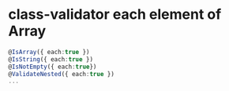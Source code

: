 # class-validator each element of Array

```ts
@IsArray({ each:true })
@IsString({ each:true })
@IsNotEmpty({ each:true})
@ValidateNested({ each:true })
...
```
